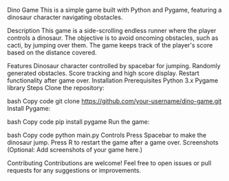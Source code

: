 Dino Game
This is a simple game built with Python and Pygame, featuring a dinosaur character navigating obstacles.

Description
This game is a side-scrolling endless runner where the player controls a dinosaur. The objective is to avoid oncoming obstacles, such as cacti, by jumping over them. The game keeps track of the player's score based on the distance covered.

Features
Dinosaur character controlled by spacebar for jumping.
Randomly generated obstacles.
Score tracking and high score display.
Restart functionality after game over.
Installation
Prerequisites
Python 3.x
Pygame library
Steps
Clone the repository:

bash
Copy code
git clone https://github.com/your-username/dino-game.git
Install Pygame:

bash
Copy code
pip install pygame
Run the game:

bash
Copy code
python main.py
Controls
Press Spacebar to make the dinosaur jump.
Press R to restart the game after a game over.
Screenshots
(Optional: Add screenshots of your game here.)

Contributing
Contributions are welcome! Feel free to open issues or pull requests for any suggestions or improvements.

